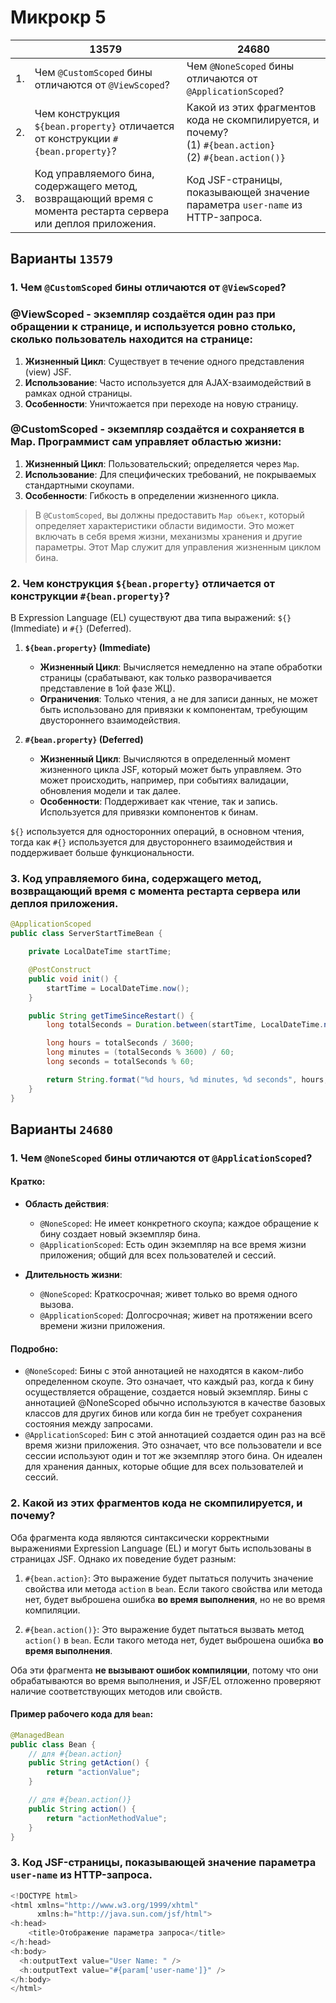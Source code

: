 # Микрокр 5

|    | 13579                                                                                                          | 24680                                                                                                            |
|----|----------------------------------------------------------------------------------------------------------------|------------------------------------------------------------------------------------------------------------------|
| 1. | Чем `@CustomScoped` бины отличаются от `@ViewScoped`?                                                          | Чем `@NoneScoped` бины отличаются от `@ApplicationScoped`?                                                       |
| 2. | Чем конструкция `${bean.property}` отличается от конструкции `#{bean.property}`?                               | Какой из этих фрагментов кода не скомпилируется, и почему? <br> (1) `#{bean.action}` <br> (2) `#{bean.action()}` |
| 3. | Код управляемого бина, содержащего метод, возвращающий время с момента рестарта сервера или деплоя приложения. | Код JSF-страницы, показывающей значение параметра `user-name` из HTTP-запроса.                                   |

## Варианты `13579`

### **1. Чем `@CustomScoped` бины отличаются от `@ViewScoped`?**

### @ViewScoped - экземпляр создаётся один раз при обращении к странице, и используется ровно столько, сколько пользователь находится на странице:

1. **Жизненный Цикл**: Существует в течение одного представления (view) JSF.
2. **Использование**: Часто используется для AJAX-взаимодействий в рамках одной страницы.
3. **Особенности**: Уничтожается при переходе на новую страницу.

### @CustomScoped - экземпляр создаётся и сохраняется в Map. Программист сам управляет областью жизни:

1. **Жизненный Цикл**: Пользовательский; определяется через `Map`.
2. **Использование**: Для специфических требований, не покрываемых стандартными скоупами.
3. **Особенности**: Гибкость в определении жизненного цикла.

> В `@CustomScoped`, вы должны предоставить `Map объект`, который определяет характеристики области видимости. Это может включать в себя время жизни, механизмы хранения и другие параметры. Этот Map служит для управления жизненным циклом бина.

### **2. Чем конструкция `${bean.property}` отличается от конструкции `#{bean.property}`?**

В Expression Language (EL) существуют два типа выражений: `${}` (Immediate) и `#{}` (Deferred).

1. **`${bean.property}` (Immediate)**
    - **Жизненный Цикл**: Вычисляется немедленно на этапе обработки страницы (срабатывают, как только разворачивается представление в 1ой фазе ЖЦ).
    - **Ограничения**: Только чтения, а не для записи данных, не может быть использовано для привязки к компонентам, требующим двустороннего взаимодействия.

2. **`#{bean.property}` (Deferred)**
    - **Жизненный Цикл**: Вычисляются в определенный момент жизненного цикла JSF, который может быть управляем. Это может происходить, например, при событиях валидации, обновления модели и так далее.
    - **Особенности**: Поддерживает как чтение, так и запись. Используется для привязки компонентов к бинам.

`${}` используется для односторонних операций, в основном чтения, тогда как `#{}` используется для двустороннего взаимодействия и поддерживает больше функциональности.

### **3. Код управляемого бина, содержащего метод, возвращающий время с момента рестарта сервера или деплоя приложения.**

```java
@ApplicationScoped
public class ServerStartTimeBean {

    private LocalDateTime startTime;

    @PostConstruct
    public void init() {
        startTime = LocalDateTime.now();
    }

    public String getTimeSinceRestart() {
        long totalSeconds = Duration.between(startTime, LocalDateTime.now()).getSeconds();

        long hours = totalSeconds / 3600;
        long minutes = (totalSeconds % 3600) / 60;
        long seconds = totalSeconds % 60;

        return String.format("%d hours, %d minutes, %d seconds", hours, minutes, seconds);
    }
}
```

## Варианты `24680`

### **1. Чем `@NoneScoped` бины отличаются от `@ApplicationScoped`?**

#### Кратко:

- **Область действия**:
  - `@NoneScoped`: Не имеет конкретного скоупа; каждое обращение к бину создает новый экземпляр бина.
  - `@ApplicationScoped`: Есть один экземпляр на все время жизни приложения; общий для всех пользователей и сессий.

- **Длительность жизни**:
  - `@NoneScoped`: Краткосрочная; живет только во время одного вызова.
  - `@ApplicationScoped`: Долгосрочная; живет на протяжении всего времени жизни приложения.

#### Подробно:

- `@NoneScoped`: Бины с этой аннотацией не находятся в каком-либо определенном скоупе. Это означает, что каждый раз, когда к бину осуществляется обращение, создается новый экземпляр. Бины с аннотацией @NoneScoped обычно используются в качестве базовых классов для других бинов или когда бин не требует сохранения состояния между запросами.
- `@ApplicationScoped`: Бин с этой аннотацией создается один раз на всё время жизни приложения. Это означает, что все пользователи и все сессии используют один и тот же экземпляр этого бина. Он идеален для хранения данных, которые общие для всех пользователей и сессий.

### **2. Какой из этих фрагментов кода не скомпилируется, и почему?**

Оба фрагмента кода являются синтаксически корректными выражениями Expression Language (EL) и могут быть использованы в страницах JSF. Однако их поведение будет разным:

1. `#{bean.action}`: Это выражение будет пытаться получить значение свойства или метода `action` в `bean`. Если такого свойства или метода нет, будет выброшена ошибка **во время выполнения**, но не во время компиляции.

2. `#{bean.action()}`: Это выражение будет пытаться вызвать метод `action()` в `bean`. Если такого метода нет, будет выброшена ошибка **во время выполнения**.

Оба эти фрагмента **не вызывают ошибок компиляции**, потому что они обрабатываются во время выполнения, и JSF/EL отложенно проверяют наличие соответствующих методов или свойств.

#### Пример рабочего кода для `bean`:

```java
@ManagedBean
public class Bean {
    // для #{bean.action}
    public String getAction() {
        return "actionValue";
    }

    // для #{bean.action()}
    public String action() {
        return "actionMethodValue";
    }
}
```

### **3. Код JSF-страницы, показывающей значение параметра `user-name` из HTTP-запроса.**

```java
<!DOCTYPE html>
<html xmlns="http://www.w3.org/1999/xhtml"
      xmlns:h="http://java.sun.com/jsf/html">
<h:head>
    <title>Отображение параметра запроса</title>
</h:head>
<h:body>
  <h:outputText value="User Name: " />
  <h:outputText value="#{param['user-name']}" />
</h:body>
</html>
```